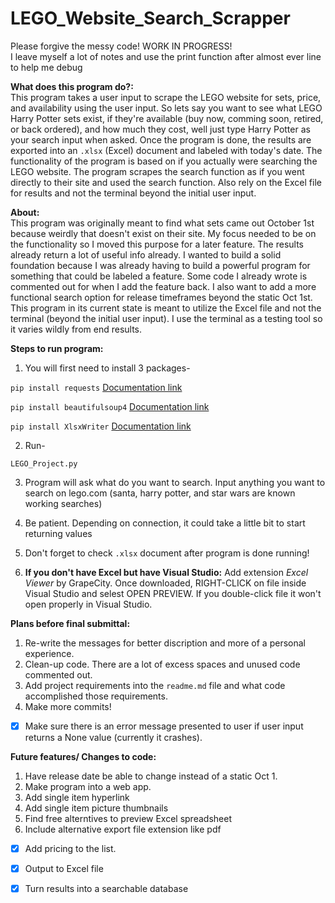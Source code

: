 # LEGO_Website_Search_Scrapper


Please forgive the messy code! WORK IN PROGRESS!<br />
I leave myself a lot of notes and use the print function after almost ever line to help me debug


**What does this program do?:**<br />
This program takes a user input to scrape the LEGO website for sets, price, and availability using the user input. So lets say you want to see what LEGO Harry Potter sets  exist, if they're available (buy now, comming soon, retired, or back ordered), and how much they cost, well just type Harry Potter as your search input when asked. Once the program is done, the results are exported into an `.xlsx` (Excel) document and labeled with today's date. The functionality of the program is based on if you actually were searching the LEGO website. The program scrapes the search function as if you went directly to their site and used the search function. Also rely on the Excel file for results and not the terminal beyond the initial user input. 

**About:**<br />
This program was originally meant to find what sets came out October 1st because weirdly that doesn't exist on their site. My focus needed to be on the functionality so I moved this purpose for a later feature. The results already return a lot of useful info already. I wanted to build a solid foundation because I was already having to build a powerful program for something that could be labeled a feature. Some code I already wrote is commented out for when I add the feature back. I also want to add a more functional search option for release timeframes beyond the static Oct 1st. This program in its current state is meant to utilize the Excel file and not the terminal (beyond the initial user input). I use the terminal as a testing tool so it varies wildly from end results. 

**Steps to run program:**
1) You will first need to install 3 packages-

`pip install requests`
[Documentation link](https://docs.python-requests.org/en/master/user/install/)

`pip install beautifulsoup4`
[Documentation link](https://www.crummy.com/software/BeautifulSoup/#Download)

`pip install XlsxWriter`
[Documentation link](https://xlsxwriter.readthedocs.io/getting_started.html)

2) Run-

`LEGO_Project.py`

3) Program will ask what do you want to search. Input anything you want to search on lego.com (santa, harry potter, and star wars are known working searches)

4) Be patient. Depending on connection, it could take a little bit to start returning values

5) Don't forget to check `.xlsx` document after program is done running!

6) **If you don't have Excel but have Visual Studio:** Add extension *Excel Viewer* by GrapeCity. Once downloaded, RIGHT-CLICK on file inside Visual Studio and selest OPEN PREVIEW. If you double-click file it won't open properly in Visual Studio. 



**Plans before final submittal:**
1) Re-write the messages for better discription and more of a personal experience. 
2) Clean-up code. There are a lot of excess spaces and unused code commented out. 
3) Add project requirements into the `readme.md` file and what code accomplished those requirements. 
4) Make more commits!
- [x] Make sure there is an error message presented to user if user input returns a None value (currently it crashes).



**Future features/ Changes to code:**
1) Have release date be able to change instead of a static Oct 1.
2) Make program into a web app. 
3) Add single item hyperlink
4) Add single item picture thumbnails
5) Find free alterntives to preview Excel spreadsheet
6) Include alternative export file extension like pdf
- [x] Add pricing to the list. 
- [x] Output to Excel file
- [x] Turn results into a searchable database



